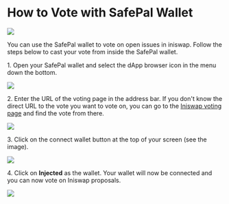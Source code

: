 # How to Vote with SafePal Wallet

![](../../.gitbook/assets/docs-masthead-8-.png)

You can use the SafePal wallet to vote on open issues in iniswap. Follow the steps below to cast your vote from inside the SafePal wallet.

1\. Open your SafePal wallet and select the dApp browser icon in the menu down the bottom.

![](../../.gitbook/assets/safepal-1.png)

2\. Enter the URL of the voting page in the address bar. If you don't know the direct URL to the vote you want to vote on, you can go to the [Iniswap voting page](https://voting.iniswap.finance) and find the vote from there.

![](../../.gitbook/assets/safepal-2.png)

3\. Click on the connect wallet button at the top of your screen (see the image). 

![](../../.gitbook/assets/safepal-3.png)

4\. Click on **Injected** as the wallet. Your wallet will now be connected and you can now vote on Iniswap proposals.

![](../../.gitbook/assets/safepal-4.png)


